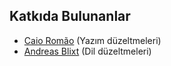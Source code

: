 ## Katkıda Bulunanlar

 - [Caio Romão][1] (Yazım düzeltmeleri)
 - [Andreas Blixt][2] (Dil düzeltmeleri)

[1]: https://github.com/caio
[2]: https://github.com/blixt

